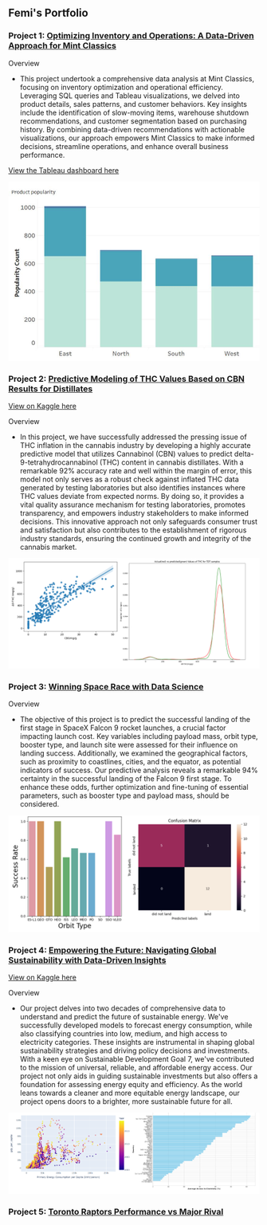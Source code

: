 ## Femi's Portfolio

### Project 1: [Optimizing Inventory and Operations: A Data-Driven Approach for Mint Classics](https://github.com/olafem/oluwafemi/blob/bbcbf132dd20d3ec36fe1926be3f990492159c2f/MintClassicsProject.sql)
Overview
- This project undertook a comprehensive data analysis at Mint Classics, focusing on inventory optimization and operational efficiency. Leveraging SQL queries and Tableau visualizations, we delved into product details, sales patterns, and customer behaviors. Key insights include the identification of slow-moving items, warehouse shutdown recommendations, and customer segmentation based on purchasing history. By combining data-driven recommendations with actionable visualizations, our approach empowers Mint Classics to make informed decisions, streamline operations, and enhance overall business performance.

[View the Tableau dashboard here](https://public.tableau.com/app/profile/oluwafemi.olawale/viz/OptimizingInventoryandOperationsAData-DrivenApproachforMintClassics/Dashboard1?publish=yes)

<img src="images/mintpopularity.JPG"/>


### Project 2: [Predictive Modeling of THC Values Based on CBN Results for Distillates](https://github.com/olafem/oluwafemi/blob/87baf3bc385326b2dfbb86bf54aab6d2c7902ffc/distillate-potency-prediction%20(2).ipynb)

[View on Kaggle here](https://www.kaggle.com/code/femiolawale/distillate-potency-prediction?scriptVersionId=145139556)

Overview 
- In this project, we have successfully addressed the pressing issue of THC inflation in the cannabis industry by developing a highly accurate predictive model that utilizes Cannabinol (CBN) values to predict delta-9-tetrahydrocannabinol (THC) content in cannabis distillates. With a remarkable 92% accuracy rate and well within the margin of error, this model not only serves as a robust check against inflated THC data generated by testing laboratories but also identifies instances where THC values deviate from expected norms. By doing so, it provides a vital quality assurance mechanism for testing laboratories, promotes transparency, and empowers industry stakeholders to make informed decisions. This innovative approach not only safeguards consumer trust and satisfaction but also contributes to the establishment of rigorous industry standards, ensuring the continued growth and integrity of the cannabis market.

<img src="images/potency_modelling.png"/>

### Project 3: [Winning Space Race with Data Science](https://github.com/olafem/oluwafemi/blob/master/SpaceX%20Capstone%20Project_Femi.pdf)

Overview 
- The objective of this project is to predict the successful landing of the first stage in SpaceX Falcon 9 rocket launches, a crucial factor impacting launch cost. Key variables including payload mass, orbit type, booster type, and launch site were assessed for their influence on landing success. Additionally, we examined the geographical factors, such as proximity to coastlines, cities, and the equator, as potential indicators of success. Our predictive analysis reveals a remarkable 94% certainty in the successful landing of the Falcon 9 first stage. To enhance these odds, further optimization and fine-tuning of essential parameters, such as booster type and payload mass, should be considered.

<img src="images/Space_race.png"/>

### Project 4: [Empowering the Future: Navigating Global Sustainability with Data-Driven Insights](https://github.com/olafem/oluwafemi/blob/87baf3bc385326b2dfbb86bf54aab6d2c7902ffc/global-sustainable-energy%20(1).ipynb)

[View on Kaggle here](https://www.kaggle.com/code/femiolawale/global-sustainable-energy?scriptVersionId=146179838)

Overview 
- Our project delves into two decades of comprehensive data to understand and predict the future of sustainable energy. We've successfully developed models to forecast energy consumption, while also classifying countries into low, medium, and high access to electricity categories. These insights are instrumental in shaping global sustainability strategies and driving policy decisions and investments.
With a keen eye on Sustainable Development Goal 7, we've contributed to the mission of universal, reliable, and affordable energy access. Our project not only aids in guiding sustainable investments but also offers a foundation for assessing energy equity and efficiency. As the world leans towards a cleaner and more equitable energy landscape, our project opens doors to a brighter, more sustainable future for all.

<img src="images/99q98owg.png"/>

### Project 5: [Toronto Raptors Performance vs Major Rival](https://github.com/olafem/oluwafemi/blob/b6a537dbc044e20baac612acf0429bba59c3fb01/NBA%20Team%20Performance.ipynb)




